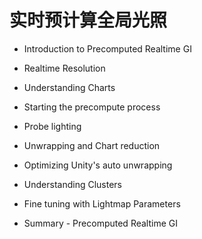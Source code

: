 # 实时预计算全局光照
- Introduction to Precomputed Realtime GI

- Realtime Resolution

- Understanding Charts

- Starting the precompute process

- Probe lighting

- Unwrapping and Chart reduction

- Optimizing Unity's auto unwrapping

- Understanding Clusters

- Fine tuning with Lightmap Parameters

- Summary - Precomputed Realtime GI
